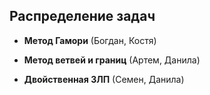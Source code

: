 ## Распределение задач

* **Метод Гамори** (Богдан, Костя)

* **Метод ветвей и границ** (Артем, Данила)

* **Двойственная ЗЛП** (Семен, Данила)
